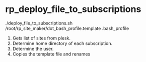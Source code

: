 # rp_deploy_file_to_subscriptions

 ./deploy_file_to_subscriptions.sh /root/rp_site_maker/dot_bash_profile.template .bash_profile

1. Gets list of sites from plesk. 
2. Determine home directory of each subscription.
3. Determine the user. 
4. Copies the template file and renames 

